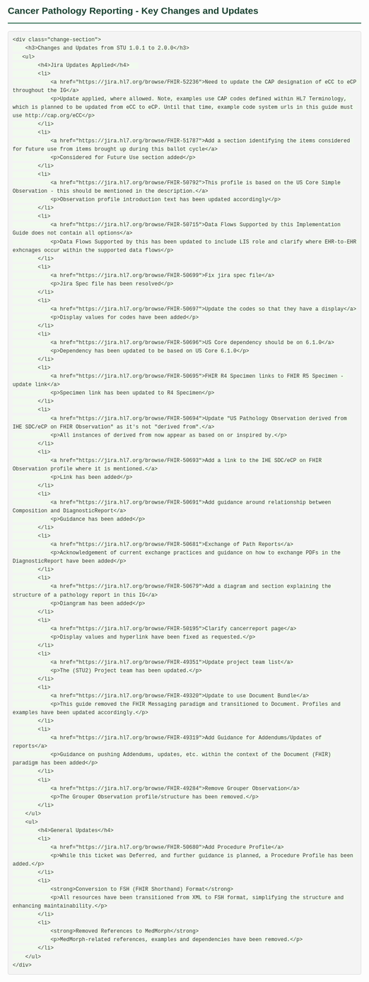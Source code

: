 <html lang="en">
<head>
    <meta charset="UTF-8">
    <meta name="viewport" content="width=device-width, initial-scale=1.0">
    <title>Cancer Pathology Reporting Changes</title>
    <style>
        body {
            font-family: Arial, sans-serif;
            line-height: 1.6;
            max-width: 800px;
            margin: 0 auto;
            padding: 20px;
            color: #333;
        }
        .change-section {
            margin-bottom: 20px;
            background-color: #e7f5e6;
            padding: 15px;
            border-radius: 5px;
        }
        h2 {
            color: #1b4332;
            border-bottom: 2px solid #2d6a4f;
            padding-bottom: 10px;
        }
        h3 {
            color: #2d6a4f;
        }
        .bg-success {
            background-color: #e7f5e6;
            padding: 15px;
            border-radius: 5px;
        }
        code {
            background-color: #f1faee;
            padding: 2px 4px;
            border-radius: 4px;
            font-family: 'Courier New', monospace;
        }
        pre {
            background-color: #f4f4f4;
            border: 1px solid #ddd;
            border-radius: 4px;
            padding: 10px;
            overflow-x: auto;
        }
        ul {
            padding-left: 30px;
        }
        li {
            margin-bottom: 10px;
        }
    </style>
</head>
<body>
    <h2>Cancer Pathology Reporting - Key Changes and Updates</h2>

    <div class="change-section">
        <h3>Changes and Updates from STU 1.0.1 to 2.0.0</h3>
       <ul>
			<h4>Jira Updates Applied</h4>	
			<li>
				<a href="https://jira.hl7.org/browse/FHIR-52236">Need to update the CAP designation of eCC to eCP throughout the IG</a>
				<p>Update applied, where allowed. Note, examples use CAP codes defined within HL7 Terminology, which is planned to be updated from eCC to eCP. Until that time, example code system urls in this guide must use http://cap.org/eCC</p>
			</li>
			<li>
				<a href="https://jira.hl7.org/browse/FHIR-51787">Add a section identifying the items considered for future use from items brought up during this ballot cycle</a>
				<p>Considered for Future Use section added</p>
			</li>
			<li>
				<a href="https://jira.hl7.org/browse/FHIR-50792">This profile is based on the US Core Simple Observation - this should be mentioned in the description.</a>
				<p>Observation profile introduction text has been updated accordingly</p>
			</li>
			<li>
				<a href="https://jira.hl7.org/browse/FHIR-50715">Data Flows Supported by this Implementation Guide does not contain all options</a>
				<p>Data Flows Supported by this has been updated to include LIS role and clarify where EHR-to-EHR exhcnages occur within the supported data flows</p>
			</li>
			<li>
				<a href="https://jira.hl7.org/browse/FHIR-50699">Fix jira spec file</a>
				<p>Jira Spec file has been resolved</p>
			</li>
			<li>
				<a href="https://jira.hl7.org/browse/FHIR-50697">Update the codes so that they have a display</a>
				<p>Display values for codes have been added</p>
			</li>
			<li>
				<a href="https://jira.hl7.org/browse/FHIR-50696">US Core dependency should be on 6.1.0</a>
				<p>Dependency has been updated to be based on US Core 6.1.0</p>
			</li>
			<li>
				<a href="https://jira.hl7.org/browse/FHIR-50695">FHIR R4 Specimen links to FHIR R5 Specimen - update link</a>
				<p>Specimen link has been updated to R4 Specimen</p>
			</li>
			<li>
				<a href="https://jira.hl7.org/browse/FHIR-50694">Update "US Pathology Observation derived from IHE SDC/eCP on FHIR Observation" as it's not "derived from".</a>
				<p>All instances of derived from now appear as based on or inspired by.</p>
			</li>
			<li>
				<a href="https://jira.hl7.org/browse/FHIR-50693">Add a link to the IHE SDC/eCP on FHIR Observation profile where it is mentioned.</a>
				<p>Link has been added</p>
			</li>
			<li>
				<a href="https://jira.hl7.org/browse/FHIR-50691">Add guidance around relationship between Composition and DiagnosticReport</a>
				<p>Guidance has been added</p>
			</li>
			<li>
				<a href="https://jira.hl7.org/browse/FHIR-50681">Exchange of Path Reports</a>
				<p>Acknowledgement of current exchange practices and guidance on how to exchange PDFs in the DiagnosticReport have been added</p>
			</li>
			<li>
				<a href="https://jira.hl7.org/browse/FHIR-50679">Add a diagram and section explaining the structure of a pathology report in this IG</a>
				<p>Diangram has been added</p>
			</li>
			<li>
				<a href="https://jira.hl7.org/browse/FHIR-50195">Clarify cancerreport page</a>
				<p>Display values and hyperlink have been fixed as requested.</p>
			</li>
			<li>
				<a href="https://jira.hl7.org/browse/FHIR-49351">Update project team list</a>
				<p>The (STU2) Project team has been updated.</p>
			</li>
			<li>
				<a href="https://jira.hl7.org/browse/FHIR-49320">Update to use Document Bundle</a>
				<p>This guide removed the FHIR Messaging paradigm and transitioned to Document. Profiles and examples have been updated accordingly.</p>
			</li>
			<li>
				<a href="https://jira.hl7.org/browse/FHIR-49319">Add Guidance for Addendums/Updates of reports</a>
				<p>Guidance on pushing Addendums, updates, etc. within the context of the Document (FHIR) paradigm has been added</p>
			</li>
			<li>
				<a href="https://jira.hl7.org/browse/FHIR-49284">Remove Grouper Observation</a>
				<p>The Grouper Observation profile/structure has been removed.</p>
			</li>
		</ul>
		<ul>
			<h4>General Updates</h4>
			<li>
				<a href="https://jira.hl7.org/browse/FHIR-50680">Add Procedure Profile</a>
				<p>While this ticket was Deferred, and further guidance is planned, a Procedure Profile has been added.</p>
			</li>
			<li>
				<strong>Conversion to FSH (FHIR Shorthand) Format</strong>
				<p>All resources have been transitioned from XML to FSH format, simplifying the structure and enhancing maintainability.</p>
			</li>
			<li>
				<strong>Removed References to MedMorph</strong>
				<p>MedMorph-related references, examples and dependencies have been removed.</p>
			</li>
		</ul>
    </div>
</body>
</html>
